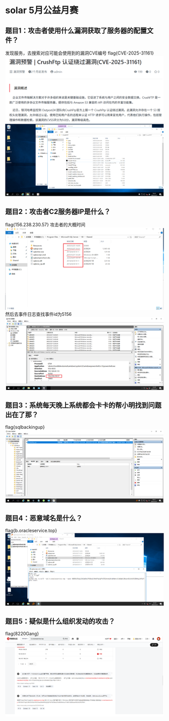 # solar 5月公益月赛

## 题目1：攻击者使用什么漏洞获取了服务器的配置文件？

发现服务，去搜索对应可能会使用到的漏洞CVE编号
  flag{CVE-2025-31161}
![image-20250602121248724](assets/image-20250602121248724.png)
![image-20250602121257541](assets/image-20250602121257541.png) 

## 题目2：攻击者C2服务器IP是什么？

flag{156.238.230.57}
攻击者的大概时间
![image-20250602121308631](assets/image-20250602121308631.png)
然后去事件日志查找事件id为5156
![image-20250602121317992](assets/image-20250602121317992.png)

## 题目3：系统每天晚上系统都会卡卡的帮小明找到问题出在了那？

flag{sqlbackingup}
![image-20250602121326937](assets/image-20250602121326937.png)  

## 题目4：恶意域名是什么？

flag{b.oracleservice.top}
![image-20250602121343782](assets/image-20250602121343782.png)

## 题目5：疑似是什么组织发动的攻击？

flag{8220Gang}
![image-20250602121356059](assets/image-20250602121356059.png)